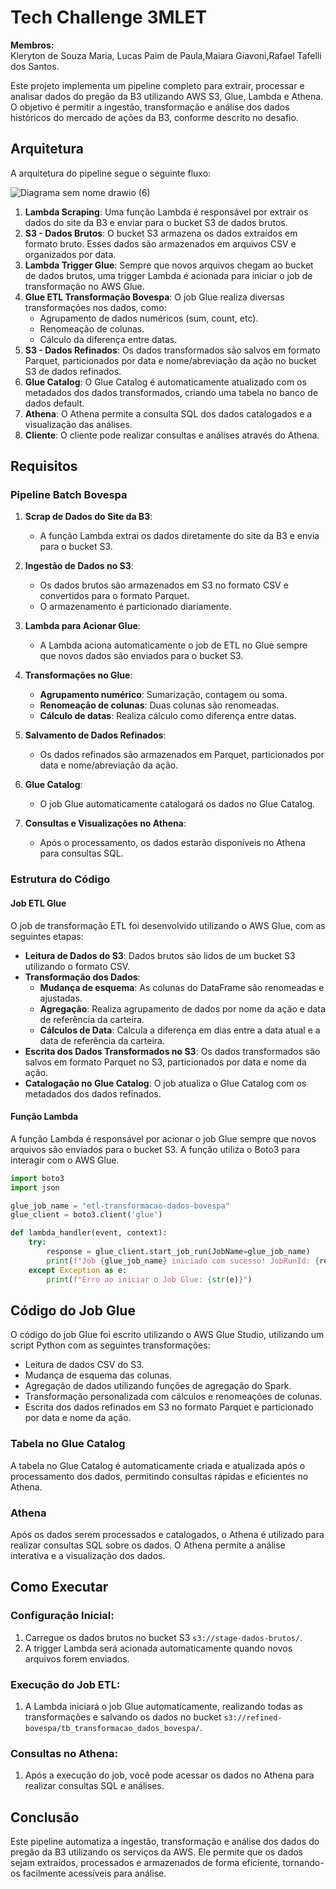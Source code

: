 # Tech Challenge 3MLET
**Membros:**<br/> 
Kleryton de Souza Maria, Lucas Paim de Paula,Maiara Giavoni,Rafael Tafelli dos Santos.

Este projeto implementa um pipeline completo para extrair, processar e analisar dados do pregão da B3 utilizando AWS S3, Glue, Lambda e Athena. O objetivo é permitir a ingestão, transformação e análise dos dados históricos do mercado de ações da B3, conforme descrito no desafio.

## Arquitetura

A arquitetura do pipeline segue o seguinte fluxo:

![Diagrama sem nome drawio (6)](https://github.com/user-attachments/assets/579b8781-1676-4acb-b018-dd955ae0e8aa)


1. **Lambda Scraping**: Uma função Lambda é responsável por extrair os dados do site da B3 e enviar para o bucket S3 de dados brutos.
2. **S3 - Dados Brutos**: O bucket S3 armazena os dados extraídos em formato bruto. Esses dados são armazenados em arquivos CSV e organizados por data.
3. **Lambda Trigger Glue**: Sempre que novos arquivos chegam ao bucket de dados brutos, uma trigger Lambda é acionada para iniciar o job de transformação no AWS Glue.
4. **Glue ETL Transformação Bovespa**: O job Glue realiza diversas transformações nos dados, como:
   - Agrupamento de dados numéricos (sum, count, etc).
   - Renomeação de colunas.
   - Cálculo da diferença entre datas.
5. **S3 - Dados Refinados**: Os dados transformados são salvos em formato Parquet, particionados por data e nome/abreviação da ação no bucket S3 de dados refinados.
6. **Glue Catalog**: O Glue Catalog é automaticamente atualizado com os metadados dos dados transformados, criando uma tabela no banco de dados default.
7. **Athena**: O Athena permite a consulta SQL dos dados catalogados e a visualização das análises.
8. **Cliente**: O cliente pode realizar consultas e análises através do Athena.

## Requisitos

### Pipeline Batch Bovespa

1. **Scrap de Dados do Site da B3**:
   - A função Lambda extrai os dados diretamente do site da B3 e envia para o bucket S3.

2. **Ingestão de Dados no S3**:
   - Os dados brutos são armazenados em S3 no formato CSV e convertidos para o formato Parquet.
   - O armazenamento é particionado diariamente.

3. **Lambda para Acionar Glue**:
   - A Lambda aciona automaticamente o job de ETL no Glue sempre que novos dados são enviados para o bucket S3.

4. **Transformações no Glue**:
   - **Agrupamento numérico**: Sumarização, contagem ou soma.
   - **Renomeação de colunas**: Duas colunas são renomeadas.
   - **Cálculo de datas**: Realiza cálculo como diferença entre datas.

5. **Salvamento de Dados Refinados**:
   - Os dados refinados são armazenados em Parquet, particionados por data e nome/abreviação da ação.

6. **Glue Catalog**:
   - O job Glue automaticamente catalogará os dados no Glue Catalog.

7. **Consultas e Visualizações no Athena**:
   - Após o processamento, os dados estarão disponíveis no Athena para consultas SQL.

### Estrutura do Código

#### Job ETL Glue

O job de transformação ETL foi desenvolvido utilizando o AWS Glue, com as seguintes etapas:

- **Leitura de Dados do S3**: Dados brutos são lidos de um bucket S3 utilizando o formato CSV.
- **Transformação dos Dados**:
  - **Mudança de esquema**: As colunas do DataFrame são renomeadas e ajustadas.
  - **Agregação**: Realiza agrupamento de dados por nome da ação e data de referência da carteira.
  - **Cálculos de Data**: Calcula a diferença em dias entre a data atual e a data de referência da carteira.
- **Escrita dos Dados Transformados no S3**: Os dados transformados são salvos em formato Parquet no S3, particionados por data e nome da ação.
- **Catalogação no Glue Catalog**: O job atualiza o Glue Catalog com os metadados dos dados refinados.

#### Função Lambda

A função Lambda é responsável por acionar o job Glue sempre que novos arquivos são enviados para o bucket S3. A função utiliza o Boto3 para interagir com o AWS Glue.

```python
import boto3
import json

glue_job_name = "etl-transformacao-dados-bovespa" 
glue_client = boto3.client('glue')

def lambda_handler(event, context):
    try:
        response = glue_client.start_job_run(JobName=glue_job_name)
        print(f"Job {glue_job_name} iniciado com sucesso! JobRunId: {response['JobRunId']}")
    except Exception as e:
        print(f"Erro ao iniciar o Job Glue: {str(e)}")
```
## Código do Job Glue

O código do job Glue foi escrito utilizando o AWS Glue Studio, utilizando um script Python com as seguintes transformações:

- Leitura de dados CSV do S3.
- Mudança de esquema das colunas.
- Agregação de dados utilizando funções de agregação do Spark.
- Transformação personalizada com cálculos e renomeações de colunas.
- Escrita dos dados refinados em S3 no formato Parquet e particionado por data e nome da ação.

### Tabela no Glue Catalog
A tabela no Glue Catalog é automaticamente criada e atualizada após o processamento dos dados, permitindo consultas rápidas e eficientes no Athena.

### Athena
Após os dados serem processados e catalogados, o Athena é utilizado para realizar consultas SQL sobre os dados. O Athena permite a análise interativa e a visualização dos dados.

## Como Executar

### Configuração Inicial:
1. Carregue os dados brutos no bucket S3 `s3://stage-dados-brutos/`.
2. A trigger Lambda será acionada automaticamente quando novos arquivos forem enviados.

### Execução do Job ETL:
1. A Lambda iniciará o job Glue automaticamente, realizando todas as transformações e salvando os dados no bucket `s3://refined-bovespa/tb_transformacao_dados_bovespa/`.

### Consultas no Athena:
1. Após a execução do job, você pode acessar os dados no Athena para realizar consultas SQL e análises.

## Conclusão
Este pipeline automatiza a ingestão, transformação e análise dos dados do pregão da B3 utilizando os serviços da AWS. Ele permite que os dados sejam extraídos, processados e armazenados de forma eficiente, tornando-os facilmente acessíveis para análise.

